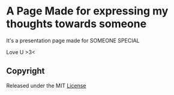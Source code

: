 A Page Made for expressing my thoughts towards someone
============

It's a presentation page made for SOMEONE SPECIAL

Love U >3<

Copyright
------------
 Released under the MIT [License](LICENSE)
